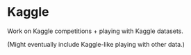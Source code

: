 # Kaggle
Work on Kaggle competitions + playing with Kaggle datasets.

(Might eventually include Kaggle-like playing with other data.)
